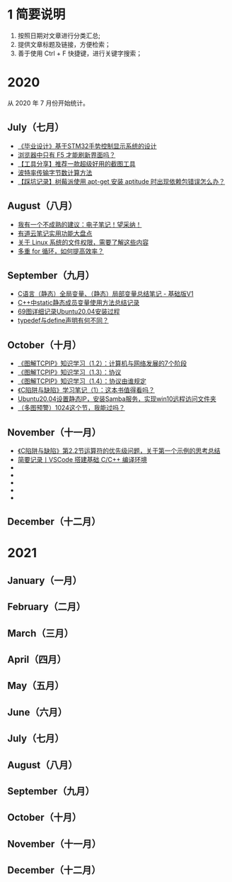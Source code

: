 # 1 简要说明

1. 按照日期对文章进行分类汇总;
2. 提供文章标题及链接，方便检索；
3. 善于使用 Ctrl + F 快捷键，进行关键字搜索；



# 2020

从 2020 年 7 月份开始统计。

## July（七月）

- [《毕业设计》基于STM32手势控制显示系统的设计](https://mp.weixin.qq.com/s/gZQL6h7K4EF4AgOBd_tR-Q)
- [浏览器中只有 F5 才能刷新界面吗？](https://mp.weixin.qq.com/s/8UjaHa5US6u8tH_eKtK_rg)
- [【工具分享】推荐一款超级好用的截图工具](https://mp.weixin.qq.com/s/SS5AADUq-uglakGViiCJ1g)
- [波特率传输字节数计算方法](https://mp.weixin.qq.com/s/mNAqRjgvOc43TDZl_VX9hA)
- [【踩坑记录】树莓派使用 apt-get 安装 aptitude 时出现依赖包错误怎么办？](https://mp.weixin.qq.com/s/YyKO7Z43qxfOm0ehbl3TsA)



## August（八月）

- [我有一个不成熟的建议：电子笔记！望采纳！](https://mp.weixin.qq.com/s/6jqOgaMiHQDuCwlLSyVI8A)
- [有道云笔记实用功能大盘点](https://mp.weixin.qq.com/s/Gse0mfJktLrRA74neovCaw)
- [关于 Linux 系统的文件权限，需要了解这些内容](https://mp.weixin.qq.com/s/JGXe1nX0_zwfU-jKqB2mfA)
- [多重 for 循环，如何提高效率？](https://mp.weixin.qq.com/s/4WIKGfM_aKlM8e_J2oi25A)



## September（九月）

- [C语言（静态）全局变量、（静态）局部变量总结笔记 - 基础版V1](https://mp.weixin.qq.com/s/zmqaJ_nakdnf4Atu6nmK5Q)
- [C++中static静态成员变量使用方法总结记录](https://mp.weixin.qq.com/s/Fs5VQPfIupJ8Trd2zp5HRg)
- [69图详细记录Ubuntu20.04安装过程](https://mp.weixin.qq.com/s/8uMlCUbp1yMc4V9PBhd2hQ)
- [typedef与define声明有何不同？](https://mp.weixin.qq.com/s/EEndWa94XNrmH6nfNq4U0w)



## October（十月）

- [《图解TCPIP》知识学习（1.2）：计算机与网络发展的7个阶段](https://mp.weixin.qq.com/s/nxsfSQM9yjuzrlv4tQl1Iw)
- [《图解TCPIP》知识学习（1.3）：协议](https://mp.weixin.qq.com/s/f5ESkht9Qyf2VFHjVkMGLg)
- [《图解TCPIP》知识学习（1.4）：协议由谁规定](https://mp.weixin.qq.com/s/nxTPtMFWSTbgppWg4MUzoA)
- [《C陷阱与缺陷》学习笔记（1）：这本书值得看吗？](https://mp.weixin.qq.com/s/sOI0cl8CznS-E7ledI111A)
- [Ubuntu20.04设置静态IP，安装Samba服务，实现win10远程访问文件夹](https://mp.weixin.qq.com/s/efAqHYr5JhxsePtcXdVFfA)
- [（多图预警）1024这个节，我能过吗？](https://mp.weixin.qq.com/s/zopD9FfSgTHS3SIV_TTS6g)



## November（十一月）

- [《C陷阱与缺陷》第2.2节运算符的优先级问题，关于第一个示例的思考总结](https://mp.weixin.qq.com/s/vuOrEyJ0vhcZC2ENNzEJ0A)
- [简要记录丨VSCode 搭建基础 C/C++ 编译环境](https://mp.weixin.qq.com/s/eCnSQraSwhRIePuZMwraiw)
- []()
- []()
- []()
- []()
- []()





## December（十二月）





# 2021



## January（一月）



## February（二月）



## March（三月）



## April（四月）



## May（五月）



## June（六月）



## July（七月）



## August（八月）



## September（九月）



## October（十月）



## November（十一月）



## December（十二月）